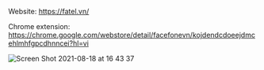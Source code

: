 Website: https://fatel.vn/

Chrome extension: https://chrome.google.com/webstore/detail/facefonevn/kojdendcdoeejdmcehlmhfgpcdhnncei?hl=vi


![Screen Shot 2021-08-18 at 16 43 37](https://user-images.githubusercontent.com/5404069/129876520-7c6a7770-8c67-450a-a5f8-741984df4a66.png)
